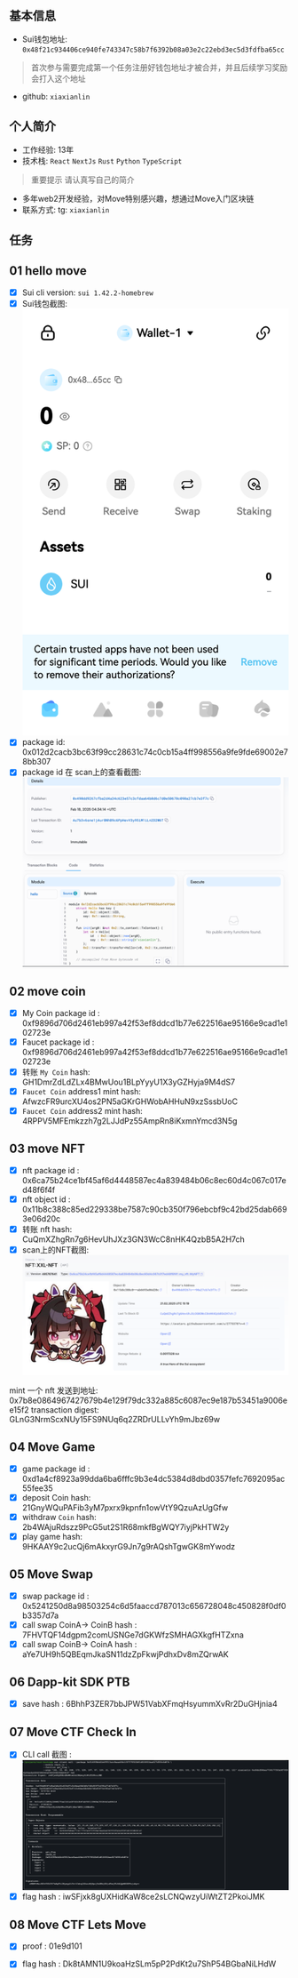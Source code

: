 ## 基本信息
- Sui钱包地址: `0x48f21c934406ce940fe743347c58b7f6392b08a03e2c22ebd3ec5d3fdfba65cc`
> 首次参与需要完成第一个任务注册好钱包地址才被合并，并且后续学习奖励会打入这个地址
- github: `xiaxianlin`

## 个人简介
- 工作经验: 13年
- 技术栈: `React` `NextJs` `Rust` `Python` `TypeScript`
> 重要提示 请认真写自己的简介
- 多年web2开发经验，对Move特别感兴趣，想通过Move入门区块链
- 联系方式: tg: `xiaxianlin` 

## 任务

##   01 hello move  
- [x] Sui cli version: `sui 1.42.2-homebrew`
- [x] Sui钱包截图: ![Sui钱包截图](./images/wallet.png)
- [x] package id: 0x012d2cacb3bc63f99cc28631c74c0cb15a4ff998556a9fe9fde69002e78bb307
- [x] package id 在 scan上的查看截图:![Scan截图](./images/task1_scan.png)

##   02 move coin
- [x] My Coin package id : 0xf9896d706d2461eb997a42f53ef8ddcd1b77e622516ae95166e9cad1e102723e
- [x] Faucet package id : 0xf9896d706d2461eb997a42f53ef8ddcd1b77e622516ae95166e9cad1e102723e
- [x] 转账 `My Coin` hash: GH1DmrZdLdZLx4BMwUou1BLpYyyU1X3yGZHyja9M4dS7
- [x] `Faucet Coin` address1 mint hash: AfwzcFR9urcXU4os2PN5aGKrGHWobAHHuN9xzSssbUoC
- [x] `Faucet Coin` address2 mint hash: 4RPPV5MFEmkzzh7g2LJJdPz55AmpRn8iKxmnYmcd3N5g

##   03 move NFT
- [x] nft package id : 0x6ca75b24ce1bf45af6d4448587ec4a839484b06c8ec60d4c067c017ed48f6f4f
- [x] nft object id : 0x11b8c388c85ed229338be7587c90cb350f796ebcbf9c42bd25dab6693e06d20c
- [x] 转账 nft  hash: CuQmXZhgRn7g6HevUhJXz3GN3WcC8nHK4QzbB5A2H7ch
- [x] scan上的NFT截图:![Scan截图](./images/task3_scan.png)

mint 一个 nft 发送到地址: 0x7b8e0864967427679b4e129f79dc332a885c6087ec9e187b53451a9006ee15f2
transaction digest: GLnG3NrmScxNUy15FS9NUq6q2ZRDrULLvYh9mJbz69w

##   04 Move Game
- [x] game package id : 0xd1a4cf8923a99dda6ba6fffc9b3e4dc5384d8dbd0357fefc7692095ac55fee35
- [x] deposit Coin hash: 21GnyWQuPAFib3yM7pxrx9kpnfn1owVtY9QzuAzUgGfw
- [x] withdraw `Coin` hash: 2b4WAjuRdszz9PcG5ut2S1R68mkfBgWQY7iyjPkHTW2y
- [x] play game hash: 9HKAAY9c2ucQj6mAkxyrG9Jn7g9rAQshTgwGK8mYwodz

##   05 Move Swap
- [x] swap package id : 0x5241250d8a98503254c6d5faaccd787013c656728048c450828f0df0b3357d7a
- [x] call swap CoinA-> CoinB  hash : 7FHVTQF14dgpm2comUSNGe7dGKWfzSMHAGXkgfHTZxna
- [x] call swap CoinB-> CoinA  hash : aYe7UH9h5QBEqmJkaSN11dzZpFkwjPdhxDv8mZQrwAK

##   06 Dapp-kit SDK PTB
- [x] save hash : 6BhhP3ZER7bbJPW51VabXFmqHsyummXvRr2DuGHjnia4

##   07 Move CTF Check In
- [x] CLI call 截图 : ![截图](./images/task7.png)
- [x] flag hash : iwSFjxk8gUXHidKaW8ce2sLCNQwzyUiWtZT2PkoiJMK

##   08 Move CTF Lets Move
- [x] proof : 01e9d101
- [x] flag hash : Dk8tAMN1U9koaHzSLm5pP2PdKt2u7ShP54BGbaNiLHdW

